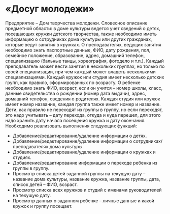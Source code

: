 # «Досуг молодежи» 

Предприятие – Дом творчества молодежи.
Словесное описание предметной области: в доме культуры ведется учет сведений о
детях, посещающих кружки детского творчества, также необходимо иметь информацию о
сотрудниках дома культуры или других гражданах, которые ведут занятия в кружках. О
преподавателях, ведущих занятия необходимо знать паспортные данные, ФИО, дату
рождения, пол, семейное положение, образование, адрес, домашний телефон, специализацию
(бальные танцы, хореография, фотодело и т.п.). Каждый преподаватель может вести занятия
в нескольких группах, но только по своей специализации, при чем каждый может владеть
несколькими специализациями. Каждый кружок или студия имеет несколько детских групп,
как правило, сформированных по возрасту. О ребенке необходимо знать ФИО, возраст, если
он учится – номер школы, класс, данные свидетельства о рождении (номер дата выдачи),
адрес, домашний телефон, сведения о родителях. Каждая студия или кружок имеет номер
название, каждая группа также имеет номер и название. Дети, как правило не переходят из
группы в группу, но если переходят, это надо учитывать – дату перехода, откуда и куда
перешел, для этого надо хранить дату начала посещения кружка и дату окончания.
Необходимо реализовать выполнения следующих функций:
- Добавление/редактирование/удаление информации о детях.
- Добавление/редактирование/удаление информации о сотрудниках/преподавателях
дома культуры.
- Добавление/редактирование/удаление информации о кружках и студиях.
- Добавление/редактирование информации о переходе ребенка из группы в группу.
- Просмотр списка детей заданной группы на текущую дату – название дома
культуры, название кружка, название группы, дата, список детей – ФИО, возраст.
- Просмотр списка всех кружков и студий с именами руководителей на текущую
дату.
- Просмотр данных о заданном ребенке – личные данные и какой кружок и группу
посещает.
